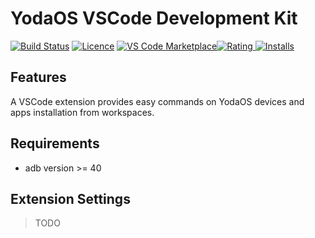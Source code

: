 # YodaOS VSCode Development Kit

[![Build Status](https://travis-ci.com/yodaos-project/yoda-platform-tools.svg?branch=master)](https://travis-ci.com/yodaos-project/yoda-platform-tools)
[![Licence](https://img.shields.io/github/license/yodaos-project/yoda-platform-tools.svg)](https://github.com/yodaos-project/yoda-platform-tools)
[![VS Code Marketplace](https://vsmarketplacebadge.apphb.com/version-short/Rokid.yoda-vscode.svg)![Rating](https://vsmarketplacebadge.apphb.com/rating-short/Rokid.yoda-vscode.svg) ![Installs](https://vsmarketplacebadge.apphb.com/installs/Rokid.yoda-vscode.svg)](https://marketplace.visualstudio.com/items?itemName=Rokid.yoda-vscode)

## Features

A VSCode extension provides easy commands on YodaOS devices and apps installation from workspaces.

## Requirements

- adb version >= 40

## Extension Settings

> TODO
